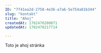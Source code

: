 ```yaml
---
ID: "7f41ea2d-2758-4e36-a7a6-5e754a81b344"
slug: "kontakt"
title: "Ahoj"
createdAt: 1702470200871
updatedAt: 1702470217714

---
```

Toto je ahoj stránka